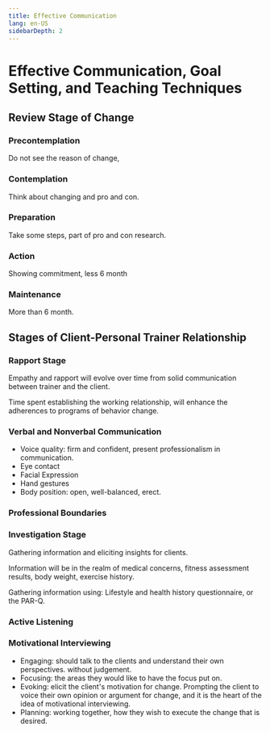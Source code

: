 ```yaml
---
title: Effective Communication
lang: en-US
sidebarDepth: 2
---
```


# Effective Communication, Goal Setting, and Teaching Techniques



## Review Stage of Change

### Precontemplation

Do not see the reason of change,

### Contemplation 

Think about changing and pro and con. 

### Preparation 

Take some steps, part of pro and con research. 

### Action

Showing commitment, less 6 month 

### Maintenance 

More than 6 month. 



## Stages of Client-Personal Trainer Relationship

### Rapport Stage

Empathy and rapport will evolve over time from solid communication between trainer and the client. 

Time spent establishing the working relationship, will enhance the adherences to programs of behavior change. 



### Verbal and Nonverbal Communication

- Voice quality: firm and confident, present professionalism in communication. 
- Eye contact 
- Facial Expression 
- Hand gestures
- Body position: open, well-balanced, erect. 



### Professional Boundaries



### Investigation Stage

Gathering information and eliciting insights for clients. 

Information will be in the realm of medical concerns, fitness assessment results, body weight, exercise history. 

Gathering information using: Lifestyle and health history questionnaire, or the PAR-Q. 



### Active Listening 



### Motivational Interviewing

- Engaging: should talk to the clients and understand their own perspectives. without judgement. 
- Focusing: the areas they would like to have the focus put on. 
- Evoking: elicit the client's motivation for change. Prompting the client to voice their own opinion or argument for change, and it is the heart of the idea of motivational interviewing. 
- Planning: working together, how they wish to execute the change that is desired. 

